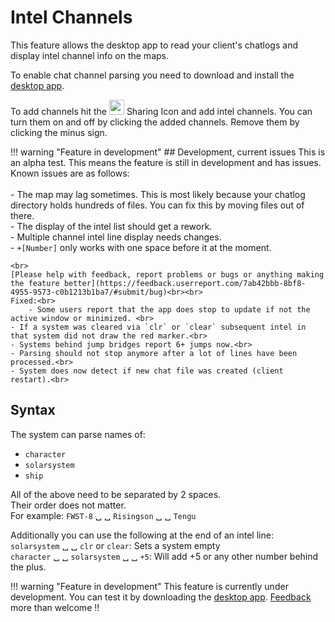 # Intel Channels
This feature allows the desktop app to read your client's chatlogs and display intel channel info on the maps. 

To enable chat channel parsing you need to download and install the [desktop app](https://www.dropbox.com/s/x2dgjwiof2frek3/Eveeye_v002.exe?dl=0).

To add channels hit the <img src="https://raw.githubusercontent.com/Risingson/eedocs/master/docs/images/Share-100_off.png" width="24" height="24" > Sharing Icon and add intel channels. You can turn them on and off by clicking the added channels. Remove them by clicking the minus sign.

!!! warning "Feature in development"
    ## Development, current issues
    This is an alpha test. This means the feature is still in development and has issues.<br>Known issues are as follows:<br><br>
    - The map may lag sometimes. This is most likely because your chatlog directory holds hundreds of files. You can fix this by moving files out of there.<br>
    - The display of the intel list should get a rework.<br>
    - Multiple channel intel line display needs changes.<br>
    - `+[Number]` only works with one space before it at the moment.<br>

    <br> 
    [Please help with feedback, report problems or bugs or anything making the feature better](https://feedback.userreport.com/7ab42bbb-8bf8-4955-9573-c0b1213b1ba7/#submit/bug)<br><br> 
    Fixed:<br>
        - Some users report that the app does stop to update if not the active window or minimized. <br>
    - If a system was cleared via `clr` or `clear` subsequent intel in that system did not draw the red marker.<br>
    - Systems behind jump bridges report 6+ jumps now.<br>
    - Parsing should not stop anymore after a lot of lines have been processed.<br>
    - System does now detect if new chat file was created (client restart).<br> 
    
## Syntax
The system can parse names of:

 - `character` 
 - `solarsystem`
 - `ship` 

All of the above need to be separated by 2 spaces.<br>Their order does not matter.<br> For example: `FWST-8` &#9251; &#9251; `Risingson` &#9251; &#9251; `Tengu`

Additionally you can use the following at the end of an intel line:<br>
`solarsystem` &#9251; &#9251; `clr` or `clear`: Sets a system empty<br>
`character` &#9251; &#9251; `solarsystem` &#9251; &#9251; `+5`: Will add +5 or any other number behind the plus.

!!! warning "Feature in development"
    This feature is currently under development. You can test it by downloading the [desktop app](https://eveeye.readthedocs.io/en/latest/desktop-app/). [Feedback](https://eveeye.readthedocs.io/en/latest/#Feedback) more than welcome !!
<!--stackedit_data:
eyJoaXN0b3J5IjpbLTEwNTk0Njg1MDAsMTg5MTIzODIzMCwtNj
MwMzc3NjYwLDIwOTczMjkyNDIsLTExMjk0MTc2NjIsMTU4ODA4
ODE1LC01NjIxODIzNTIsMTk1ODU0OTQxLC0xODkyMDk4ODUxLC
0xOTE3MzgxNDU0LC05MDc3NTU1MjYsMTI5MzE2MjcyMywxMjkz
MTYyNzIzLDE5ODQyMTkwMSwtMTEyNDIxNjM1Nyw2OTQ5MjUxMD
EsMTg5MDYwMDkxNSwtMjQ5OTcyNTYzLC0xMzE4MzQ4ODcwLDEw
OTYxMTcxMzNdfQ==
-->